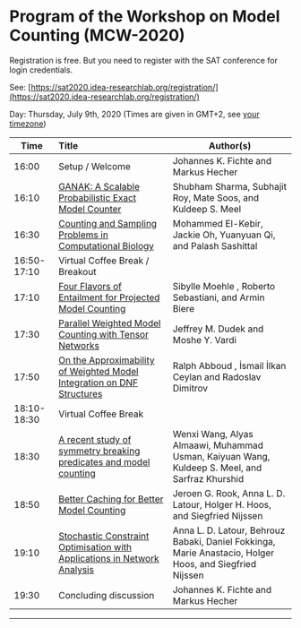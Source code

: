 ---
---
# Program of the Workshop on Model Counting (MCW-2020)

Registration is free. But you need to register with the SAT conference for login credentials.

See: [https://sat2020.idea-researchlab.org/registration/](https://sat2020.idea-researchlab.org/registration/)

Day: Thursday, July 9th, 2020 (Times are given in GMT+2, see [your timezone](https://everytimezone.com/s/8a562417))


| Time          | Title                                                 | Author(s)  |
| ------------- |:-------------| -----|
| 16:00        | Setup / Welcome                                                 | Johannes K. Fichte and Markus Hecher |
| 16:10        | [GANAK: A Scalable Probabilistic Exact Model Counter](../../assets/files/2020/submissions/MCW_2020_paper_4.pdf) | Shubham Sharma, Subhajit Roy, Mate Soos, and Kuldeep S. Meel |
| 16:30        | [Counting and Sampling Problems in Computational Biology](../../assets/files/2020/submissions/MCW_2020_paper_5.pdf) | Mohammed El-Kebir, Jackie Oh, Yuanyuan Qi, and Palash Sashittal|
| 16:50-17:10  | Virtual Coffee Break / Breakout  | |
| 17:10        | [Four Flavors of Entailment for Projected Model Counting](../../assets/files/2020/submissions/MCW_2020_paper_2.pdf) | Sibylle Moehle , Roberto Sebastiani, and Armin Biere |
| 17:30        | [Parallel Weighted Model Counting with Tensor Networks](../../assets/files/2020/submissions/MCW_2020_paper_1.pdf) | Jeffrey M. Dudek and Moshe Y. Vardi |
| 17:50        | [On the Approximability of Weighted Model Integration on DNF Structures](../../assets/files/2020/submissions/MCW_2020_paper_8.pdf) | Ralph Abboud , İsmail İlkan Ceylan and Radoslav Dimitrov |
| 18:10-18:30  | Virtual Coffee Break | |
| 18:30        | [A recent study of symmetry breaking predicates and model counting](../../assets/files/2020/submissions/MCW_2020_paper_6.pdf) | Wenxi Wang, Alyas Almaawi, Muhammad Usman, Kaiyuan Wang, Kuldeep S. Meel, and Sarfraz Khurshid |
| 18:50       |  [Better Caching for Better Model Counting](../../assets/files/2020/submissions/MCW_2020_paper_10.pdf) | Jeroen G. Rook, Anna L. D. Latour, Holger H. Hoos, and Siegfried Nijssen|
| 19:10       | [Stochastic Constraint Optimisation with Applications in Network Analysis](../../assets/files/2020/submissions/MCW_2020_paper_7.pdf)  | Anna L. D. Latour, Behrouz Babaki, Daniel Fokkinga, Marie Anastacio, Holger Hoos, and Siegfried Nijssen|
| 19:30      | Concluding discussion | Johannes K. Fichte and Markus Hecher |


---